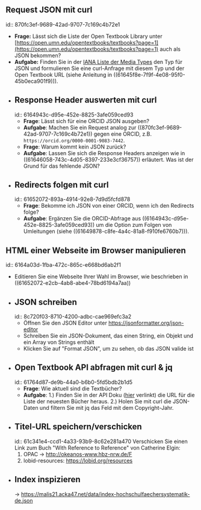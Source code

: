 ## Request JSON mit curl
id:: 870fc3ef-9689-42ad-9707-7c169c4b72e1
* **Frage:** Lässt sich die Liste der Open Textbook Library unter [https://open.umn.edu/opentextbooks/textbooks?page=1](https://open.umn.edu/opentextbooks/textbooks?page=1) auch als JSON bekommen?
* **Aufgabe:** Finden Sie in der [IANA Liste der Media Types](https://www.iana.org/assignments/media-types/media-types.xhtml) den Typ für JSON und formulieren Sie eine curl-Anfrage mit diesem Typ und der Open Textbook URL (siehe Anleitung in ((61645f8e-7f9f-4e08-95f0-45b0eca901f9))).
- ## Response Header auswerten mit curl
  id:: 6164943c-d95e-452e-8825-3afe059ced93
  * **Frage**: Lässt sich für eine ORCID JSON ausgeben?
  * **Aufgabe**: Machen Sie ein Request analog zur ((870fc3ef-9689-42ad-9707-7c169c4b72e1)) gegen eine ORCID, z.B. `https://orcid.org/0000-0001-9083-7442`.
  * **Frage**: Warum kommt kein JSON zurück?
  * **Aufgabe**: Lassen Sie sich die Response Headers anzeigen wie in ((61646058-743c-4d05-8397-233e3cf36757)) erläutert. Was ist der Grund für das fehlende JSON?
- ## Redirects folgen mit curl
  id:: 61652072-893a-4914-92e8-7d9d5fcfd878
  * **Frage**: Bekomme ich JSON von einer ORCID, wenn ich den Redirects folge?
  * **Aufgabe**: Ergänzen Sie die ORCID-Abfrage aus ((6164943c-d95e-452e-8825-3afe059ced93)) um die Option zum Folgen von Umleitungen (siehe ((61649878-c8fe-4a4c-81a8-f910fe6760b7))).
## HTML einer Webseite im Browser manipulieren
id:: 6164a03d-1fba-472c-865c-e668bd6ab2f1
* Editieren Sie eine Webseite Ihrer Wahl im Browser, wie beschrieben in ((61652072-e2cb-4ab8-abe4-78bd6194a7aa))
- ## JSON schreiben
  id:: 8c720f03-8710-4200-adbc-cae969efc3a2
  * Öffnen Sie den JSON Editor unter https://jsonformatter.org/json-editor
  * Schreiben Sie ein JSON-Dokument, das einen String, ein Objekt und ein Array von Strings enthält
  * Klicken Sie auf "Format JSON", um zu sehen, ob das JSON valide ist
- ## Open Textbook API abfragen mit curl & jq
  id:: 61764d87-de9b-44a0-b6b0-5fd5bdb2b1d5
  * **Frage**: Wie aktuell sind die Textbücher?
  * **Aufgabe**:
    1.) Finden Sie in der API Doku ([hier](https://open.umn.edu/opentextbooks/discovery) verlinkt) die URL für die Liste der neuesten Bücher heraus.
    2.) Holen Sie mit curl die JSON-Daten und filtern Sie mit jq das Feld mit dem Copyright-Jahr.
- ## Titel-URL speichern/verschicken
  id:: 61c341e4-ccd1-4a33-93b9-8c62e281a470
  Verschicken Sie einen Link zum Buch "With Reference to Reference" von Catherine Elgin:
  1. OPAC -> http://okeanos-www.hbz-nrw.de/F
  2. lobid-resources: https://lobid.org/resources
- ## Index inspizieren
  -> https://malis21.acka47.net/data/index-hochschulfaechersystematik-de.json